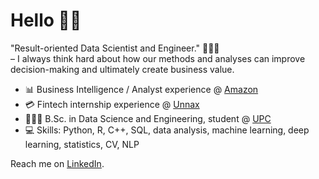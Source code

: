 # Hello 👋🏻

"Result-oriented Data Scientist and Engineer." 👨🏻‍💻  
– I always think hard about how our methods and analyses can improve decision-making and ultimately create business value.

- 📊 Business Intelligence / Analyst experience @ [Amazon](https://www.amazon.com/ "Amazon.com. Spend less. Smile more.")
- 💳 Fintech internship experience @ [Unnax](https://www.unnax.com/ "Unnax: Everything you need to build first class financial services")
- 👨🏼‍🎓 B.Sc. in Data Science and Engineering, student @ [UPC](https://dse.upc.edu/en "Bachelor's degree in Data Science and Engineering | UPC")
- 💻 Skills: Python, R, C++, SQL, data analysis, machine learning, deep learning, statistics, CV, NLP

Reach me on [LinkedIn](https://www.linkedin.com/in/alexcarrilloalza/ "Alex Carrillo Alza | LinkedIn").
